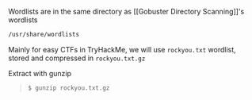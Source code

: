 Wordlists are in the same directory as [[Gobuster Directory Scanning]]'s wordlists
```bash
/usr/share/wordlists
```

Mainly for easy CTFs in TryHackMe, we will use ```rockyou.txt``` wordlist, stored and compressed in ```rockyou.txt.gz```

Extract with gunzip
>```bash
>$ gunzip rockyou.txt.gz
>```

